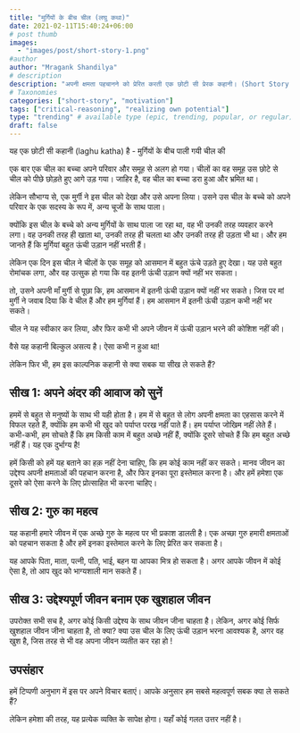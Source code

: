 ```yaml
---
title: "मुर्गियों के बीच चील (लघु कथा)"
date: 2021-02-11T15:40:24+06:00
# post thumb
images:
  - "images/post/short-story-1.png"
#author
author: "Mragank Shandilya"
# description
description: "अपनी क्षमता पहचानने को प्रेरित करती एक छोटी सी प्रेरक कहानी। (Short Story in Hindi)"
# Taxonomies
categories: ["short-story", "motivation"]
tags: ["critical-reasoning", "realizing own potential"]
type: "trending" # available type (epic, trending, popular, or regular)
draft: false
---
```


यह एक छोटी सी कहानी (laghu katha) है - मुर्गियों के बीच पाली गयी चील की 

एक बार एक चील का बच्चा अपने परिवार और समूह से अलग हो गया। चीलों का वह समूह उस छोटे से चील को पीछे छोड़ते हुए आगे उड़ गया। जाहिर है, वह चील का बच्चा डरा हुआ और भ्रमित था।

लेकिन सौभाग्य से, एक मुर्गी ने इस चील को देखा और उसे अपना लिया। उसने उस चील के बच्चे को अपने परिवार के एक सदस्य के रूप में, अन्य चूजों के साथ पाला।
 
क्योंकि इस चील के बच्चे को अन्य मुर्गियों के साथ पाला जा रहा था, वह भी उनकी तरह व्यवहार करने लगा। वह उनकी तरह ही खाता था, उनकी तरह ही चलता  था और उनकी तरह ही उड़ता भी था। और हम जानते हैं कि मुर्गियां बहुत ऊंची उड़ान नहीं भरती हैं।

लेकिन एक दिन इस चील ने चीलों के एक समूह  को आसमान में बहुत ऊंचे उड़ते हुए देखा। यह उसे बहुत रोमांचक लगा, और वह उत्सुक हो गया कि वह इतनी ऊंची उड़ान क्यों नहीं भर सकता।

तो, उसने अपनी माँ मुर्गी से पूछा कि, हम आसमान में इतनी ऊंची उड़ान क्यों नहीं भर सकते। जिस पर मां मुर्गी ने जवाब दिया कि वे चील हैं और हम मुर्गियां हैं। हम आसमान में इतनी ऊंची उड़ान कभी नहीं भर सकते।

चील ने यह स्वीकार कर लिया, और फिर कभी भी अपने जीवन में ऊंची उड़ान भरने की कोशिश नहीं की।

वैसे यह कहानी बिल्कुल असत्य है। ऐसा कभी न हुआ था!

लेकिन फिर भी, हम इस काल्पनिक कहानी से क्या सबक या सीख ले सकते हैं?

## सीख 1: अपने अंदर की आवाज को सुनें

हममें से बहुत से मनुष्यों के साथ भी यही होता है। हम में से बहुत से लोग अपनी क्षमता का एहसास करने में विफल रहते हैं, क्योंकि हम कभी भी खुद को पर्याप्त परख नहीं पाते हैं। हम पर्याप्त जोखिम नहीं लेते हैं। कभी-कभी, हम सोचते हैं कि हम किसी काम में बहुत अच्छे नहीं हैं, क्योंकि दूसरे सोचते हैं कि हम बहुत अच्छे नहीं हैं। यह एक दुर्भाग्य है!

हमें किसी को हमें यह बताने का हक़ नहीं देना चाहिए, कि हम कोई काम नहीं कर सकते। मानव जीवन का उद्देश्य अपनी क्षमताओं की पहचान करना है, और फिर इनका पूरा इस्तेमाल करना है। और हमें हमेशा एक दूसरे को ऐसा करने के लिए प्रोत्साहित भी करना चाहिए।

## सीख 2: गुरु का महत्व

यह कहानी हमारे जीवन में एक अच्छे गुरु के महत्व पर भी प्रकाश डालती है। एक अच्छा गुरु हमारी क्षमताओं को पहचान सकता है और हमें इनका इस्तेमाल करने के लिए प्रेरित कर सकता है।

यह आपके पिता, माता, पत्नी, पति, भाई, बहन या आपका मित्र हो सकता है। अगर आपके जीवन में कोई ऐसा है, तो आप खुद को भाग्यशाली मान सकते हैं।

## सीख 3: उद्देश्यपूर्ण जीवन बनाम एक खुशहाल जीवन

उपरोक्त सभी सच है, अगर कोई किसी उद्देश्य के साथ जीवन जीना चाहता है। लेकिन, अगर कोई सिर्फ खुशहाल जीवन जीना चाहता है, तो क्या? क्या उस चील के लिए ऊंची उड़ान भरना आवश्यक है, अगर वह खुश है, जिस तरह से भी वह अपना जीवन व्यतीत कर रहा हो !

## उपसंहार 

हमें टिप्पणी अनुभाग में इस पर अपने विचार बताएं। आपके अनुसार हम सबसे महत्वपूर्ण सबक क्या ले सकते हैं?

लेकिन हमेशा की तरह, यह प्रत्येक व्यक्ति के सापेक्ष होगा। यहाँ कोई गलत उत्तर नहीं है।
